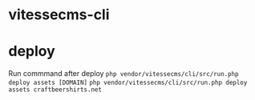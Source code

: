 # vitessecms-cli
# deploy
Run commmand after deploy
```php vendor/vitessecms/cli/src/run.php deploy assets [DOMAIN]```
```php vendor/vitessecms/cli/src/run.php deploy assets craftbeershirts.net```